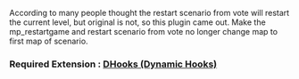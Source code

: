 According to many people thought the restart scenario from vote will restart the current level, but original is not, so this plugin came out.
Make the mp_restartgame and restart scenario from vote no longer change map to first map of scenario.
<br>
### Required Extension : [DHooks (Dynamic Hooks)](http://forums.alliedmods.net/showthread.php?p=2588686#post2588686)
